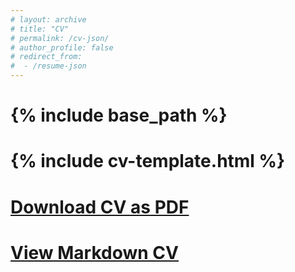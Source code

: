 ```yaml
---
# layout: archive
# title: "CV"
# permalink: /cv-json/
# author_profile: false
# redirect_from:
#  - /resume-json
---
```


# {% include base_path %}

# {% include cv-template.html %}

# <div class="cv-download-links">
#  <a href="{{ base_path }}/files/cv.pdf" class="btn btn--primary">Download CV as PDF</a>
#  <a href="{{ base_path }}" class="btn btn--inverse">View Markdown CV</a>
# </div>
